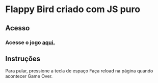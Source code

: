 # Flappy Bird criado com JS puro

## Acesso

### Acesse o jogo [aqui.](https://micaelriboura.github.io/flappy-bird-pure-js/)

## Instruções

Para pular, pressione a tecla de espaço
Faça reload na página quando acontecer Game Over.
